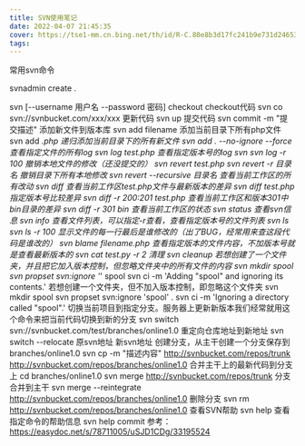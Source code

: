 ```yaml
---
title: SVN使用笔记
date: 2022-04-07 21:45:35
cover: https://tse1-mm.cn.bing.net/th/id/R-C.80e8b3d17fc241b9e731d24653374a98?rik=Csooa2zqLqfH1Q&riu=http%3a%2f%2fis4.mzstatic.com%2fimage%2fthumb%2fPurple111%2fv4%2f0b%2fd8%2fd7%2f0bd8d7c9-7ee8-4ada-2aa8-dcc5be1b8660%2fsource%2f512x512bb.png&ehk=wKEoAcFSubpSuGBE9ib0s4%2bEkgW9KQGXRsLqMKkW1qE%3d&risl=&pid=ImgRaw&r=0
tags:
---
```


常用svn命令

<!-- more -->

svnadmin create .

svn [--username 用户名 --password 密码] checkout <url> <name>
checkout代码 svn co svn://svnbucket.com/xxx/xxx
更新代码 svn up
提交代码 svn commit -m "提交描述"
添加新文件到版本库 svn add filename
添加当前目录下所有php文件 svn add *.php
递归添加当前目录下的所有新文件 svn add . --no-ignore --force
查看指定文件的所有log svn log test.php
查看指定版本号的log svn svn log -r 100
撤销本地文件的修改（还没提交的） svn revert test.php svn revert -r 目录名
撤销目录下所有本地修改 svn revert --recursive 目录名
查看当前工作区的所有改动 svn diff
查看当前工作区test.php文件与最新版本的差异 svn diff test.php
指定版本号比较差异 svn diff -r 200:201 test.php
查看当前工作区和版本301中bin目录的差异 svn diff -r 301 bin
查看当前工作区的状态 svn status
查看svn信息 svn info
查看文件列表，可以指定-r查看，查看指定版本号的文件列表 svn ls svn ls -r 100
显示文件的每一行最后是谁修改的（出了BUG，经常用来查这段代码是谁改的） svn blame filename.php
查看指定版本的文件内容，不加版本号就是查看最新版本的 svn cat test.py -r 2
清理 svn cleanup
若想创建了一个文件夹，并且把它加入版本控制，但忽略文件夹中的所有文件的内容 svn mkdir spool svn propset svn:ignore '*' spool svn ci -m 'Adding "spool" and ignoring its contents.'
若想创建一个文件夹，但不加入版本控制，即忽略这个文件夹 svn mkdir spool svn propset svn:ignore 'spool' . svn ci -m 'Ignoring a directory called "spool".'
切换当前项目到指定分支。服务器上更新新版本我们经常就用这个命令来把当前代码切换到新的分支 svn switch svn://svnbucket.com/test/branches/online1.0
重定向仓库地址到新地址 svn switch --relocate 原svn地址 新svn地址
创建分支，从主干创建一个分支保存到branches/online1.0 svn cp -m "描述内容" http://svnbucket.com/repos/trunk http://svnbucket.com/repos/branches/online1.0
合并主干上的最新代码到分支上 cd branches/online1.0 svn merge http://svnbucket.com/repos/trunk
分支合并到主干 svn merge --reintegrate http://svnbucket.com/repos/branches/online1.0
删除分支 svn rm http://svnbucket.com/repos/branches/online1.0
查看SVN帮助 svn help
查看指定命令的帮助信息 svn help commit
参考： https://easydoc.net/s/78711005/uSJD1CDg/33195524